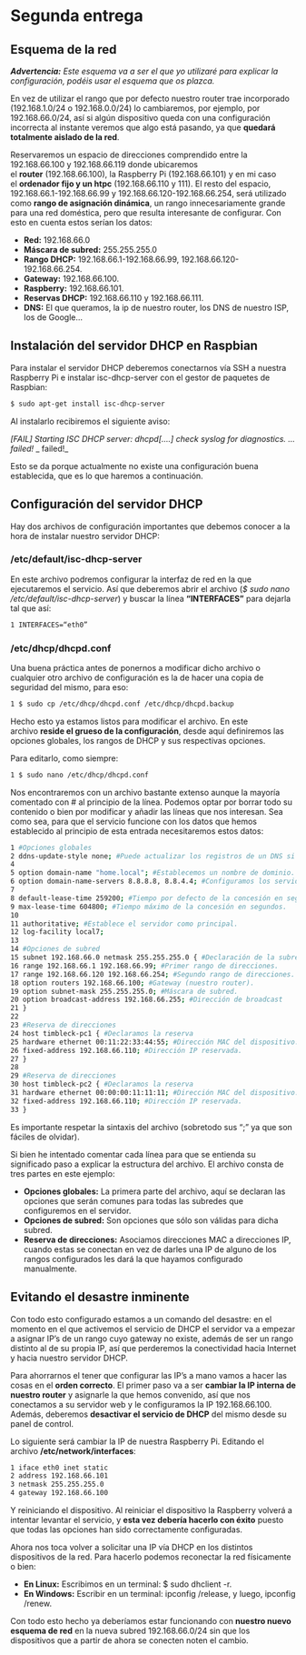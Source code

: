# Segunda entrega

## Esquema de la red

_**Advertencia:** Este esquema va a ser el que yo utilizaré para explicar la configuración, podéis usar el esquema que os plazca._

En vez de utilizar el rango que por defecto nuestro router trae incorporado (192.168.1.0/24 o 192.168.0.0/24) lo cambiaremos, por ejemplo, por 192.168.66.0/24, así si algún dispositivo queda con una configuración incorrecta al instante veremos que algo está pasando, ya que **quedará totalmente aislado de la red**.

Reservaremos un espacio de direcciones comprendido entre la 192.168.66.100 y 192.168.66.119 donde ubicaremos el **router** (192.168.66.100), la Raspberry Pi (192.168.66.101) y en mi caso el **ordenador fijo y un htpc** (192.168.66.110 y 111). El resto del espacio, 192.168.66.1-192.168.66.99 y 192.168.66.120-192.168.66.254, será utilizado como **rango de asignación dinámica**, un rango innecesariamente grande para una red doméstica, pero que resulta interesante de configurar. Con esto en cuenta estos serían los datos:

- **Red:** 192.168.66.0
- **Máscara de subred:** 255.255.255.0
- **Rango DHCP:** 192.168.66.1-192.168.66.99, 192.168.66.120-192.168.66.254.
- **Gateway:** 192.168.66.100.
- **Raspberry:** 192.168.66.101.
- **Reservas DHCP:** 192.168.66.110 y 192.168.66.111.
- **DNS:** El que queramos, la ip de nuestro router, los DNS de nuestro ISP, los de Google…

## Instalación del servidor DHCP en Raspbian

Para instalar el servidor DHCP deberemos conectarnos vía SSH a nuestra Raspberry Pi e instalar isc-dhcp-server  con el gestor de paquetes de Raspbian:

```bash
$ sudo apt-get install isc-dhcp-server
```

Al instalarlo recibiremos el siguiente aviso:

_[FAIL] Starting ISC DHCP server: dhcpd[….] check syslog for diagnostics. … failed!_ _ failed!_

Esto se da porque actualmente no existe una configuración buena establecida, que es lo que haremos a continuación.

## Configuración del servidor DHCP

Hay dos archivos de configuración importantes que debemos conocer a la hora de instalar nuestro servidor DHCP:

### /etc/default/isc-dhcp-server

En este archivo podremos configurar la interfaz de red en la que ejecutaremos el servicio. Así que deberemos abrir el archivo (_$ sudo nano /etc/default/isc-dhcp-server_) y buscar la línea **“INTERFACES”** para dejarla tal que así:

```bash
1 INTERFACES=“eth0”
```

### /etc/dhcp/dhcpd.conf

Una buena práctica antes de ponernos a modificar dicho archivo o cualquier otro archivo de configuración es la de hacer una copia de seguridad del mismo, para eso:

```bash
1 $ sudo cp /etc/dhcp/dhcpd.conf /etc/dhcp/dhcpd.backup
```

Hecho esto ya estamos listos para modificar el archivo. En este archivo **reside el grueso de la configuración**, desde aquí definiremos las opciones globales, los rangos de DHCP y sus respectivas opciones.

Para editarlo, como siempre:

```bash
1 $ sudo nano /etc/dhcp/dhcpd.conf
```

Nos encontraremos con un archivo bastante extenso aunque la mayoría comentado con # al principio de la línea. Podemos optar por borrar todo su contenido o bien por modificar y añadir las líneas que nos interesan. Sea como sea, para que el servicio funcione con los datos que hemos establecido al principio de esta entrada necesitaremos estos datos:

```bash
1 #Opciones globales
2 ddns-update-style none; #Puede actualizar los registros de un DNS si la IP de un 3 3 3 servidor de la LAN cambia, no nos interesa.
4
5 option domain-name "home.local"; #Establecemos un nombre de dominio.
6 option domain-name-servers 8.8.8.8, 8.8.4.4; #Configuramos los servidores DNS.
7
8 default-lease-time 259200; #Tiempo por defecto de la concesión en segundos.
9 max-lease-time 604800; #Tiempo máximo de la concesión en segundos.
10
11 authoritative; #Establece el servidor como principal.
12 log-facility local7;
13
14 #Opciones de subred
15 subnet 192.168.66.0 netmask 255.255.255.0 { #Declaración de la subred.
16 range 192.168.66.1 192.168.66.99; #Primer rango de direcciones.
17 range 192.168.66.120 192.168.66.254; #Segundo rango de direcciones.
18 option routers 192.168.66.100; #Gateway (nuestro router).
19 option subnet-mask 255.255.255.0; #Máscara de subred.
20 option broadcast-address 192.168.66.255; #Dirección de broadcast
21 }
22
23 #Reserva de direcciones
24 host timbleck-pc1 { #Declaramos la reserva
25 hardware ethernet 00:11:22:33:44:55; #Dirección MAC del dispositivo.
26 fixed-address 192.168.66.110; #Dirección IP reservada.
27 }
28 
29 #Reserva de direcciones
30 host timbleck-pc2 { #Declaramos la reserva
31 hardware ethernet 00:00:00:11:11:11; #Dirección MAC del dispositivo.
32 fixed-address 192.168.66.110; #Dirección IP reservada.
33 }
```
Es importante respetar la sintaxis del archivo (sobretodo sus “;” ya que son fáciles de olvidar).

Si bien he intentado comentar cada línea para que se entienda su significado paso a explicar la estructura del archivo. El archivo consta de tres partes en este ejemplo:

- **Opciones globales:** La primera parte del archivo, aquí se declaran las opciones que serán comunes para todas las subredes que configuremos en el servidor.
- **Opciones de subred:** Son opciones que sólo son válidas para dicha subred.
- **Reserva de direcciones:** Asociamos direcciones MAC a direcciones IP, cuando estas se conectan en vez de darles una IP de alguno de los rangos configurados les dará la que hayamos configurado manualmente.

## Evitando el desastre inminente

Con todo esto configurado estamos a un comando del desastre: en el momento en el que activemos el servicio de DHCP el servidor va a empezar a asignar IP’s de un rango cuyo gateway no existe, además de ser un rango distinto al de su propia IP, así que perderemos la conectividad hacia Internet y hacia nuestro servidor DHCP.

Para ahorrarnos el tener que configurar las IP’s a mano vamos a hacer las cosas en el **orden correcto**. El primer paso va a ser **cambiar la IP interna de nuestro router** y asignarle la que hemos convenido, así que nos conectamos a su servidor web y le configuramos la IP 192.168.66.100. Además, deberemos **desactivar el servicio de DHCP** del mismo desde su panel de control.

Lo siguiente será cambiar la IP de nuestra Raspberry Pi. Editando el archivo **/etc/network/interfaces**:

```bash
1 iface eth0 inet static
2 address 192.168.66.101
3 netmask 255.255.255.0
4 gateway 192.168.66.100
```

Y reiniciando el dispositivo. Al reiniciar el dispositivo la Raspberry volverá a intentar levantar el servicio, y **esta vez debería hacerlo con éxito** puesto que todas las opciones han sido correctamente configuradas.

Ahora nos toca volver a solicitar una IP vía DHCP en los distintos dispositivos de la red. Para hacerlo podemos reconectar la red físicamente o bien:

- **En Linux:** Escribimos en un terminal: $ sudo dhclient -r.
- **En Windows:** Escribir en un terminal: ipconfig /release, y luego, ipconfig /renew.

Con todo esto hecho ya deberíamos estar funcionando con **nuestro nuevo esquema de red** en la nueva subred 192.168.66.0/24 sin que los dispositivos que a partir de ahora se conecten noten el cambio.